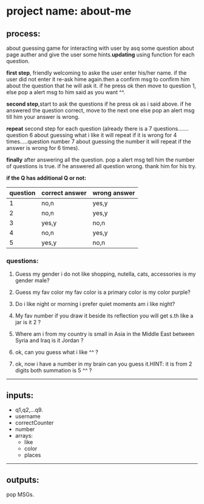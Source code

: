 # project name: about-me 

## process:

about guessing game for interacting with user by asq some question about page auther and give the user some hints.**updating** using function for each question.

**first step**, friendly welcoming to aske the user enter his/her name. if the user did not enter it re-ask hime again.then a confirm msg to confirm him about the question that he will ask it. if he press ok then move to question 1, else pop a alert msg to him said as you want ^^.

**second step**,start to ask the questions if he press ok as i said above.
if he answered the question correct, move to the next one else pop an alert msg till him your answer is wrong.

**repeat** second step for each question (already there is a 7 questions....... question 6 about guessing what i like it will repeat if it is wrong for 4 times.....question number 7 about guessing the number it will repeat if the answer is wrong for 6 times).

**finally** after answering all the question. pop a alert msg tell him the number of questions is true. if he answered all question wrong. thank him for his try.  

**if the Q has additional Q or not:**


|question|correct answer|wrong answer|
|--------|--------------|------------|
|1       | no,n         |yes,y       |
|2       | no,n         |yes,y       |
|3       | yes,y        |no,n        |
|4       | no,n         |yes,y       |
|5       | yes,y        |no,n        |





### questions:

1. Guess my gender i do not like shopping, nutella, cats, accessories is my gender male?

2. Guess my fav color my fav color is a primary color is my color purple?

3. Do i like night or morning i prefer quiet moments am i like night? 
4. My fav number if you draw it beside its reflection you will get s.th like a jar is it 2 ?
5.  Where am i from my country is small in Asia in the Middle East between Syria and Iraq is it Jordan ?
6. ok, can you guess what i like ^^ ?
7. ok, now i have a number in my brain can you guess it.HINT: it is from 2 digits both summation is 5 ^^ ?
----------------------------------------------------



## inputs:
- q1,q2,...q9.
- username
- correctCounter
- number
- arrays:
    - like
    - color
    - places


---------------------------------------------



## outputs:
pop MSGs.